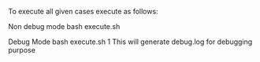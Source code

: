 To execute all given cases
execute as follows:

Non debug mode
    bash execute.sh

Debug Mode
    bash execute.sh 1
        This will generate debug.log for debugging purpose